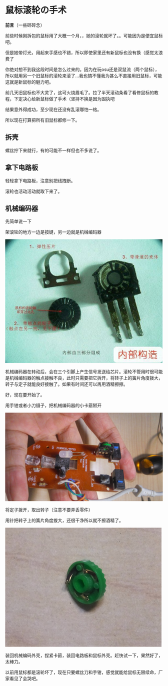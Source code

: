 # 鼠标滚轮の手术

**前言**（一些碎碎念）

前些时候刚拆包的鼠标用了大概一个月，，她的滚轮就坏了。。可能因为是便宜鼠标吧。

但是她带灯光，用起来手感也不错，所以即使家里还有新鼠标也没有换（感觉太浪费了

你绝对想不到我这段时间是怎么过来的。因为在玩osu还是双鼠流（两个鼠标），所以就用另一个旧鼠标的滚轮来滚了...我也搞不懂我为甚么不直接用旧鼠标，可能这就是新鼠标的魅力吧。

前几天旧鼠标也不大灵了，这可火烧眉毛了。拉了半天滚动条看了看修鼠标的教程，下定决心给新鼠标做了手术（坚持不换是因为固执吧

结果意外得成功，至少现在还没有乱滚哪怕一格。

所以现在打算把所有旧鼠标都修一下。

## 拆壳

螺丝拧下来就行，有的可能不一样但也不多说了。

## 拿下电路板

轻轻拿下电路板，注意别把线拽断。

滚轮也活动活动就取下来了。

## 机械编码器

先简单说一下

架滚轮的地方一边是按键，另一边就是机械编码器

![3c6d55fbb2fb4316b825865b35bac22509f7d3fa](assets/3c6d55fbb2fb4316b825865b35bac22509f7d3fa.jpg)

机械编码器在转动后，会在三个引脚上产生信号发送给芯片。滚轮不管用时很可能是机械编码器的触点接触不良，此时只需要把它拆开，将转子上的簧片角度拨大，转子与定子就能良好接触了。如果有时间还可以再用酒精擦擦。

好，现在要开始了。

用手钳或者小刀镊子，把机械编码器的小卡箍掰开

![xsb0](assets/xsb0.jpg)

将定子拨开，取出转子（注意不要弄丢零件）

用针把转子上的簧片角度拨大，还很干净所以就不擦酒精了。

![xsb1](assets/xsb1.jpg)

装回机械编码外壳，捏紧卡箍，装回电路板和鼠标外壳。赶快试一下，果然好了，太棒力。

以前用鼠标都是滚轮坏了，现在只要螺丝刀和手钳，感觉就能给鼠标无限续命，厂家看见了会哭吧。



